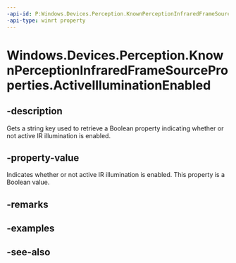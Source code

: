 ----api-id: P:Windows.Devices.Perception.KnownPerceptionInfraredFrameSourceProperties.ActiveIlluminationEnabled
-api-type: winrt property
---<!-- Property syntaxpublic string ActiveIlluminationEnabled { get; }--># Windows.Devices.Perception.KnownPerceptionInfraredFrameSourceProperties.ActiveIlluminationEnabled## -descriptionGets a string key used to retrieve a Boolean property indicating whether or not active IR illumination is enabled.## -property-valueIndicates whether or not active IR illumination is enabled. This property is a Boolean value.## -remarks## -examples## -see-also
